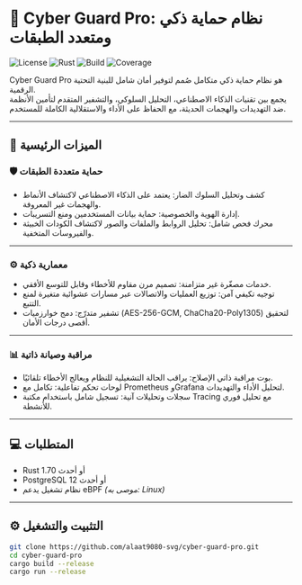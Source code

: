 # 🧩 Cyber Guard Pro: نظام حماية ذكي ومتعدد الطبقات  

![License](https://img.shields.io/badge/license-MIT-blue.svg)
![Rust](https://img.shields.io/badge/rust-1.70%2B-orange.svg)
![Build](https://img.shields.io/github/actions/workflow/status/alaat9080-svg/cyber-guard-pro/rust.yml?branch=main)
![Coverage](https://img.shields.io/codecov/c/github/alaat9080-svg/cyber-guard-pro?token=XXXXX)

Cyber Guard Pro هو نظام حماية ذكي متكامل صُمم لتوفير أمان شامل للبنية التحتية الرقمية.  
يجمع بين تقنيات الذكاء الاصطناعي، التحليل السلوكي، والتشفير المتقدم لتأمين الأنظمة ضد التهديدات والهجمات الحديثة، مع الحفاظ على الأداء والاستقلالية الكاملة للمستخدم.  

---

## 🧠 الميزات الرئيسية  

### 🛡️ حماية متعددة الطبقات  
- كشف وتحليل السلوك الضار: يعتمد على الذكاء الاصطناعي لاكتشاف الأنماط والهجمات غير المعروفة.  
- إدارة الهوية والخصوصية: حماية بيانات المستخدمين ومنع التسريبات.  
- محرك فحص شامل: تحليل الروابط والملفات والصور لاكتشاف الكودات الخبيثة والفيروسات المتخفية.  

---

### ⚙️ معمارية ذكية  
- خدمات مصغّرة غير متزامنة: تصميم مرن مقاوم للأخطاء وقابل للتوسع الأفقي.  
- توجيه تكيفي آمن: توزيع العمليات والاتصالات عبر مسارات عشوائية متغيرة لمنع التتبع.  
- تشفير متدرّج: دمج خوارزميات (AES-256-GCM, ChaCha20-Poly1305) لتحقيق أقصى درجات الأمان.  

---

### 📊 مراقبة وصيانة ذاتية  
- بوت مراقبة ذاتي الإصلاح: يراقب الحالة التشغيلية للنظام ويعالج الأخطاء تلقائيًا.  
- لوحات تحكم تفاعلية: تكامل مع Prometheus وGrafana لتحليل الأداء والتهديدات.  
- سجلات وتحليلات آنية: تسجيل شامل باستخدام مكتبة Tracing مع تحليل فوري للأنشطة.  

---

## 💻 المتطلبات  
- Rust 1.70 أو أحدث  
- PostgreSQL 12 أو أحدث  
- نظام تشغيل يدعم eBPF *(موصى به: Linux)*  

---

## ⚙️ التثبيت والتشغيل  

```bash
git clone https://github.com/alaat9080-svg/cyber-guard-pro.git
cd cyber-guard-pro
cargo build --release
cargo run --release
